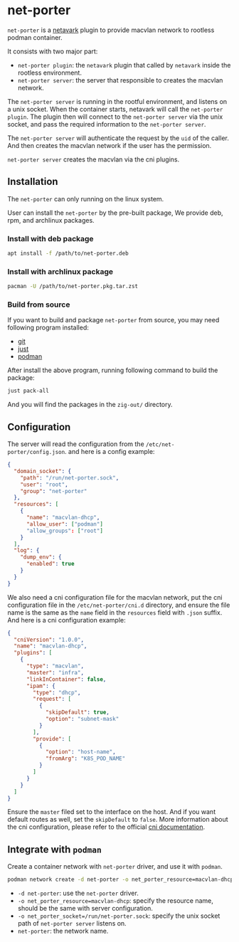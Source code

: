 # net-porter

`net-porter` is a [netavark](https://github.com/containers/netavark) plugin
to provide macvlan network to rootless podman container.

It consists with two major part:

- `net-porter plugin`: the `netavark` plugin that called by `netavark`
  inside the rootless environment.
- `net-porter server`: the server that responsible to creates
  the macvlan network.

The `net-porter server` is running in the rootful environment,
and listens on a unix socket. When the container starts,
netavark will call the `net-porter plugin`. The plugin then
will connect to the `net-porter server` via the unix socket,
and pass the required information to the `net-porter server`.

The `net-porter server` will authenticate the request
by the `uid` of the caller. And then creates the macvlan network
if the user has the permission.

`net-porter server` creates the macvlan via the cni plugins.

## Installation

The `net-porter` can only running on the linux system.

User can install the `net-porter` by the pre-built package,
We provide deb, rpm, and archlinux packages.

### Install with deb package

```bash
apt install -f /path/to/net-porter.deb
```

### Install with archlinux package

```bash
pacman -U /path/to/net-porter.pkg.tar.zst
```

### Build from source

If you want to build and package `net-porter` from source,
you may need following program installed:

- [git](https://git-scm.com/)
- [just](https://github.com/casey/just)
- [podman](https://github.com/containers/podman)

After install the above program, running following command to build the package:

```bash
just pack-all
```

And you will find the packages in the `zig-out/` directory.

## Configuration

The server will read the configuration from the `/etc/net-porter/config.json`.
and here is a config example:

```json
{
  "domain_socket": {
    "path": "/run/net-porter.sock",
    "user": "root",
    "group": "net-porter"
  },
  "resources": [
    {
      "name": "macvlan-dhcp",
      "allow_user": ["podman"]
      "allow_groups": ["root"]
    }
  ],
  "log": {
    "dump_env": {
      "enabled": true
    }
  }
}
```

We also need a cni configuration file for the macvlan network,
put the cni configuration file in the `/etc/net-porter/cni.d` directory,
and ensure the file name is the same as the `name` field in the `resources` field
with `.json` suffix. And here is a cni configuration example:

```json
{
  "cniVersion": "1.0.0",
  "name": "macvlan-dhcp",
  "plugins": [
    {
      "type": "macvlan",
      "master": "infra",
      "linkInContainer": false,
      "ipam": {
        "type": "dhcp",
        "request": [
          {
            "skipDefault": true,
            "option": "subnet-mask"
          }
        ],
        "provide": [
          {
            "option": "host-name",
            "fromArg": "K8S_POD_NAME"
          }
        ]
      }
    }
  ]
}
```

Ensure the `master` filed set to the interface on the host.
And if you want default routes as well, set the `skipDefault` to `false`.
More information about the cni configuration, please refer to the
official [cni documentation](https://www.cni.dev/plugins/current/main/macvlan/).

## Integrate with `podman`

Create a container network with `net-porter` driver, and use it with `podman`.

```bash
podman network create -d net-porter -o net_porter_resource=macvlan-dhcp -o net_porter_socket=/run/net-porter.sock net-porter
```

- `-d net-porter`: use the `net-porter` driver.
- `-o net_porter_resource=macvlan-dhcp`: specify the resource name, should be
  the same with server configuration.
- `-o net_porter_socket=/run/net-porter.sock`: specify the unix socket path
  of `net-porter server` listens on.
- `net-porter`: the network name.
